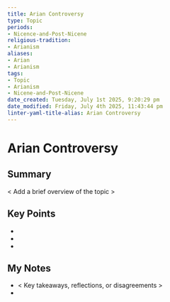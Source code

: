 ```yaml
---
title: Arian Controversy
type: Topic
periods:
- Nicence-and-Post-Nicene
religious-tradition:
- Arianism
aliases:
- Arian
- Arianism
tags:
- Topic
- Arianism
- Nicene-and-Post-Nicene
date_created: Tuesday, July 1st 2025, 9:20:29 pm
date_modified: Friday, July 4th 2025, 11:43:44 pm
linter-yaml-title-alias: Arian Controversy
---
```


# Arian Controversy

## Summary
< Add a brief overview of the topic >

## Key Points
- 
- 
- 

## My Notes
- < Key takeaways, reflections, or disagreements >
- 